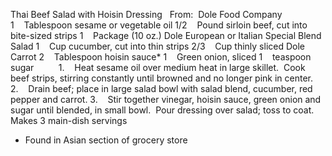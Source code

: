 Thai Beef Salad with Hoisin Dressing
 
From:  Dole Food Company
 
 
1    Tablespoon sesame or vegetable oil
1/2    Pound sirloin beef, cut into bite-sized strips
1    Package (10 oz.) Dole European or Italian Special Blend Salad
1    Cup cucumber, cut into thin strips
2/3    Cup thinly sliced Dole Carrot
2    Tablespoon hoisin sauce*
1    Green onion, sliced
1    teaspoon sugar
    
 
 
1.    Heat sesame oil over medium heat in large skillet.  Cook beef strips, stirring constantly until browned and no longer pink in center.
2.    Drain beef; place in large salad bowl with salad blend, cucumber, red pepper and carrot.
3.    Stir together vinegar, hoisin sauce, green onion and sugar until blended, in small bowl.  Pour dressing over salad; toss to coat.
 
Makes 3 main-dish servings
 
* Found in Asian section of grocery store
